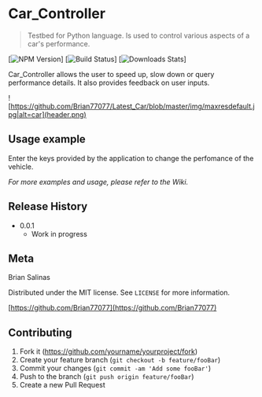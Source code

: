 # Car_Controller
> Testbed for Python language.  Is used to control various aspects of a car's performance.

[![NPM Version][npm-image]]
[![Build Status][brian-image]]
[![Downloads Stats][npm-downloads]]

Car_Controller allows the user to speed up, slow down or query performance details.  It also provides feedback on user inputs.

![https://github.com/Brian77077/Latest_Car/blob/master/img/maxresdefault.jpg|alt=car](header.png)

## Usage example

Enter the keys provided by the application to change the perfomance of the vehicle.

_For more examples and usage, please refer to the Wiki._

## Release History

* 0.0.1
    * Work in progress

## Meta

Brian Salinas

Distributed under the MIT license. See ``LICENSE`` for more information.

[https://github.com/Brian77077](https://github.com/Brian77077)

## Contributing

1. Fork it (<https://github.com/yourname/yourproject/fork>)
2. Create your feature branch (`git checkout -b feature/fooBar`)
3. Commit your changes (`git commit -am 'Add some fooBar'`)
4. Push to the branch (`git push origin feature/fooBar`)
5. Create a new Pull Request

<!-- Markdown link & img dfn's -->
[npm-image]: https://img.shields.io/badge/npm-v0.0.1-orange.svg
[npm-downloads]: https://img.shields.io/badge/downloads-0%2Fmonth-yellowgreen.svg
[brian-image]: https://img.shields.io/badge/build-passing-green.svg

